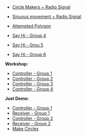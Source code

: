 
- [Circle Makers + Radio Signal](https://makecode.microbit.org/S43388-50906-87129-41542)
- [Sinuous movement + Radio Signal](https://makecode.microbit.org/S94868-15525-46312-69992)
- [Attempted Polygon](https://makecode.microbit.org/S87071-57316-15329-88300)

- [Say Hi - Group 4](https://makecode.microbit.org/S18257-14523-71806-73568)
- [Say Hi - Grou 5](https://makecode.microbit.org/S75474-87921-96548-35276)
- [Say Hi - Group 6](https://makecode.microbit.org/S57564-88858-54544-60368)

**Workshop:**
- [Controller - Group 1](https://makecode.microbit.org/S41585-39416-14825-72071)
- [Controller - Group 2](https://makecode.microbit.org/S16656-37785-01210-30121)
- [Controller - Group 3](https://makecode.microbit.org/S41681-71033-51456-64600)
- [Controller - Group 4](https://makecode.microbit.org/S58860-69723-02461-94990)

**Just Demo:**
- [Controller - Group 1](https://makecode.microbit.org/S41585-39416-14825-72071)
- [Receiver - Group 1](https://makecode.microbit.org/S41585-39416-14825-72071)
- [Controller - Group 2](https://makecode.microbit.org/S16656-37785-01210-30121)
- [Receiver - Group 2](https://makecode.microbit.org/S16656-37785-01210-30121)
- [Make Circles](https://makecode.microbit.org/S43388-50906-87129-41542)
